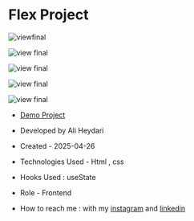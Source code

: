 # Flex Project


![viewfinal](https://github.com/user-attachments/assets/31ca4fd1-9a77-4fa7-bc7a-9bdd367ca142)

![view final](https://github.com/user-attachments/assets/ab62dc60-cc1e-4e95-bd9b-76c017fb0482)

![view final](https://github.com/user-attachments/assets/36c207ad-08fb-477b-b589-cb40774ebbe3)

![view final](https://github.com/user-attachments/assets/9e8d3bfe-e248-481b-9c93-c9b8d68a9a5a)

![view final](https://github.com/user-attachments/assets/f2d6fe1b-dfdb-473a-9af4-d7e8582c8621)


- [Demo Project](https://aliheydarii.github.io/Flex-project/)

- Developed by Ali Heydari

- Created - 2025-04-26

- Technologies Used - Html , css

- Hooks Used : useState 

- Role - Frontend

- How to reach me : with my [instagram](https://www.instagram.com/aliheydari.dev/) and [linkedin](https://www.linkedin.com/in/ali-heydari-3567b2191/)
